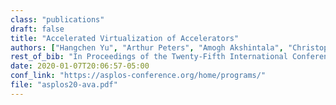 ```yaml
---
class: "publications"
draft: false
title: "Accelerated Virtualization of Accelerators"
authors: ["Hangchen Yu", "Arthur Peters", "Amogh Akshintala", "Christopher J. Rossbach"]
rest_of_bib: "In Proceedings of the Twenty-Fifth International Conference on Architectural Support for Programming Languages and Operating Systems (ASPLOS '20), March 16--20, 2020, Lausanne, Switzerland"
date: 2020-01-07T20:06:57-05:00
conf_link: "https://asplos-conference.org/home/programs/"
file: "asplos20-ava.pdf"
---
```

